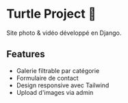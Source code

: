 # Turtle Project 🐢

Site photo & vidéo développé en Django.

## Features

- Galerie filtrable par catégorie
- Formulaire de contact
- Design responsive avec Tailwind
- Upload d'images via admin